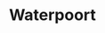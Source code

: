 ---
title: Waterpoort
description: Bezoek o.a. de waterpoort en historische centrum van Sneek
tijd: ± 5 uren
route_url: >-
  https://www.google.com/maps/d/edit?mid=1TkJ1OwfukYzj8LvkDWL4t-rdBdtZnL82&amp;z=12
omgeving:
  - bolsward
  - wolsum
  - abbegaasterketting
  - oosthem
  - ijlst
  - sneek
prijs: '295'
sloepen:
  - beenakker
  - petter
---